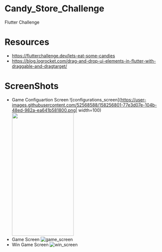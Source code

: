 # Candy_Store_Challenge
Flutter Challenge

# Resources
* https://flutterchallenge.dev/lets-eat-some-candies
* https://blog.logrocket.com/drag-and-drop-ui-elements-in-flutter-with-draggable-and-dragtarget/

# ScreenShots
* Game Configuartion Screen
![configurations_screen](https://user-images.githubusercontent.com/52568588/158256801-77e3d07e-104b-48ed-982a-ea641b581800.png| width=100)
<img src="https://user-images.githubusercontent.com/52568588/158256801-77e3d07e-104b-48ed-982a-ea641b581800.png" 
     data-canonical-src="https://gyazo.com/eb5c5741b6a9a16c692170a41a49c858.png" width="200" height="400" />
* Game Screen
![game_screen](https://user-images.githubusercontent.com/52568588/158257043-79a898e3-3b0c-492b-b4eb-830792913628.png)
* Win Game Screen
![win_screen](https://user-images.githubusercontent.com/52568588/158257269-e82f7141-b32b-42ef-a082-678b3636e1e4.png)

